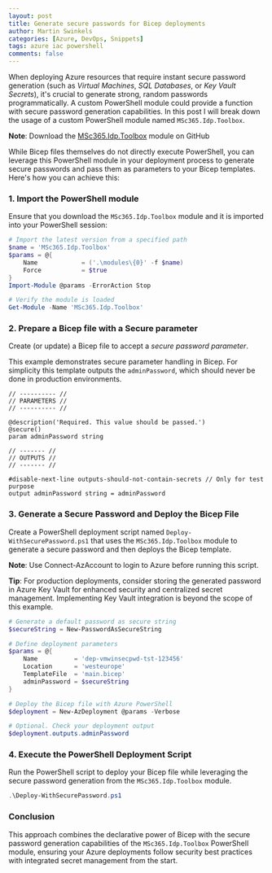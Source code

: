 ```yaml
---
layout: post
title: Generate secure passwords for Bicep deployments
author: Martin Swinkels
categories: [Azure, DevOps, Snippets]
tags: azure iac powershell
comments: false
---
```


When deploying Azure resources that require instant secure password generation (such as _Virtual Machines_, _SQL Databases_, or _Key Vault Secrets_), it's crucial to generate strong, random passwords programmatically. A custom PowerShell module could provide a function with secure password generation capabilities. In this post I will break down the usage of a custom PowerShell module named `MSc365.Idp.Toolbox`.

<div class="important">
    <p><strong>Note</strong>: Download the <a href="https://github.com/msc365/az-idp-toolbox" target="_blank">MSc365.Idp.Toolbox</a> module on GitHub</p>
</div>

While Bicep files themselves do not directly execute PowerShell, you can leverage this PowerShell module in your deployment process to generate secure passwords and pass them as parameters to your Bicep templates. Here's how you can achieve this:

### 1. Import the PowerShell module

Ensure that you download the `MSc365.Idp.Toolbox` module and it is imported into your PowerShell session:

```powershell
# Import the latest version from a specified path
$name = 'MSc365.Idp.Toolbox'
$params = @{
    Name            = ('.\modules\{0}' -f $name)
    Force           = $true
}
Import-Module @params -ErrorAction Stop

# Verify the module is loaded
Get-Module -Name 'MSc365.Idp.Toolbox'
```

### 2. Prepare a Bicep file with a Secure parameter

Create (or update) a Bicep file to accept a _secure password parameter_.

This example demonstrates secure parameter handling in Bicep. For simplicity this template outputs the `adminPassword`, which should never be done in production environments.

```bicep
// ---------- //
// PARAMETERS //
// ---------- //

@description('Required. This value should be passed.')
@secure()
param adminPassword string

// ------- //
// OUTPUTS //
// ------- //

#disable-next-line outputs-should-not-contain-secrets // Only for test purpose
output adminPassword string = adminPassword

```

### 3. Generate a Secure Password and Deploy the Bicep File

Create a PowerShell deployment script named `Deploy-WithSecurePassword.ps1` that uses the `MSc365.Idp.Toolbox` module to generate a secure password and then deploys the Bicep template.

<div class="important">
    <p><strong>Note</strong>: Use Connect-AzAccount to login to Azure before running this script.</p>
</div>

<div class="tip">
    <p><strong>Tip</strong>: For production deployments, consider storing the generated password in Azure Key Vault for enhanced security and centralized secret management. Implementing Key Vault integration is beyond the scope of this example.</p>
</div>

```powershell
# Generate a default password as secure string
$secureString = New-PasswordAsSecureString

# Define deployment parameters
$params = @{
    Name          = 'dep-vmwinsecpwd-tst-123456'
    Location      = 'westeurope'
    TemplateFile  = 'main.bicep'
    adminPassword = $secureString
}

# Deploy the Bicep file with Azure PowerShell
$deployment = New-AzDeployment @params -Verbose

# Optional. Check your deployment output
$deployment.outputs.adminPassword
```

### 4. Execute the PowerShell Deployment Script

Run the PowerShell script to deploy your Bicep file while leveraging the secure password generation from the `MSc365.Idp.Toolbox` module.

```powershell
.\Deploy-WithSecurePassword.ps1
```

### Conclusion

This approach combines the declarative power of Bicep with the secure password generation capabilities of the `MSc365.Idp.Toolbox` PowerShell module, ensuring your Azure deployments follow security best practices with integrated secret management from the start.
